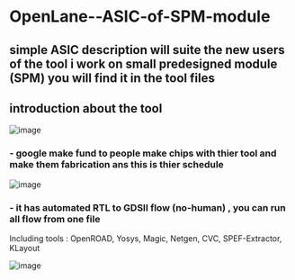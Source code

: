 # OpenLane--ASIC-of-SPM-module
## simple ASIC description will suite the new users of the tool i work on small predesigned module (SPM) you will find it in the tool files

## introduction about the tool
![image](https://github.com/islam-nasser0/OpenLane--ASIC-of-SPM-module/assets/111699435/beb9a886-cccd-40ea-9c37-5f499a9e9eb8)

### - google make fund to people make chips with thier tool and make them fabrication ans this is thier schedule 

![image](https://github.com/islam-nasser0/OpenLane--ASIC-of-SPM-module/assets/111699435/6a1cfc99-e6ef-4f71-a8e6-84309a656942)

### - it has automated RTL to GDSII flow (no-human) , you can run all flow from one file 


Including tools :
 OpenROAD, Yosys, Magic, Netgen, CVC, SPEF-Extractor, KLayout
 
 ![image](https://github.com/islam-nasser0/OpenLane--ASIC-of-SPM-module/assets/111699435/f63d1497-5655-40db-b745-b7f05812387f)


